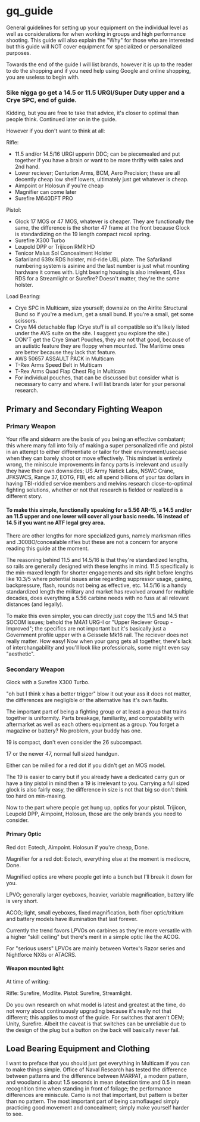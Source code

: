 # gq_guide
General guidelines for setting up your equipment on the individual level as well as considerations for when working in groups and high performance shooting. 
This guide will also explain the "Why" for those who are interested but this guide will NOT cover equipment for specialized or personalized purposes. 

Towards the end of the guide I will list brands, however it is up to the reader to do the shopping and if you need help using Google and online shopping, you are useless to begin with.


### Sike nigga go get a 14.5 or 11.5 URGI/Super Duty upper and a Crye SPC, end of guide.

Kidding, but you are free to take that advice, it's closer to optimal than people think. Continued later on in the guide.

However if you don't want to think at all:

Rifle: 
- 11.5 and/or 14.5/16 URGI upperin DDC; can be piecemealed and put together if you have a brain or want to be more thrifty with sales and 2nd hand.
- Lower reciever; Centurion Arms, BCM, Aero Precision; these are all decently cheap low shelf lowers, ultimately just get whatever is cheap.
- Aimpoint or Holosun if you're cheap
- Magnifier can come later
- Surefire M640DFT PRO

Pistol:
- Glock 17 MOS or 47 MOS, whatever is cheaper. They are functionally the same, the difference is the shorter 47 frame at the front because Glock is standardizing on the 19 length compact recoil spring.
- Surefire X300 Turbo
- Leupold DPP or Trijicon RMR HD
- Tenicor Malus Sol Concealment Holster
- Safariland 639x RDS holster, mid-ride UBL plate. The Safariland numbering system is asinine and the last number is just what mounting hardware it comes with. Light bearing housing is also irrelevant, 63xx RDS for a Streamlight or Surefire? Doesn't matter, they're the same holster.

Load Bearing:
- Crye SPC in Multicam, size yourself; downsize on the Airlite Structural Bund so if you're a medium, get a small bund. If you're a small, get some scissors.
- Crye M4 detachable flap (Crye stuff is all compatible so it's likely listed under the AVS suite on the site. I suggest you explore the site.)
- DON'T get the Crye Smart Pouches, they are not that good, because of an autistic feature they are floppy when mounted. The Maritime ones are better because they lack that feature.
- AWS 50657 ASSAULT PACK in Multicam 
- T-Rex Arms Speed Belt in Multicam
- T-Rex Arms Quad Flap Chest Rig in Multicam
- For individual pouches, that can be discussed but consider what is necessary to carry and where. I will list brands later for your personal research.




## Primary and Secondary Fighting Weapon

### Primary Weapon
Your rifle and sidearm are the basis of you being an effective combatant; this where many fall into folly of making a super personalized rifle and pistol in an attempt to either differentiate or tailor for their environment/usecase when they can barely shoot or move effectively. This mindset is entirely wrong, the miniscule improvements in fancy parts is irrelevant and usually they have their own downsides; US Army Natick Labs, NSWC Crane, JFKSWCS, Range 37, EOTG, FBI, etc all spend billions of your tax dollars in having TBI-riddled service members and melvins research close-to-optimal fighting solutions, whether or not that research is fielded or realized is a different story. 

#### To make this simple, functionally speaking for a 5.56 AR-15, a 14.5 and/or an 11.5 upper and one lower will cover all your basic needs. 16 instead of 14.5 if you want no ATF legal grey area. 

There are other lengths for more specialized guns, namely marksman rifles and .300BO/concealable rifles but these are not a concern for anyone reading this guide at the moment.

The reasoning behind 11.5 and 14.5/16 is that they're standardized lengths, so rails are generally designed with these lengths in mind. 
11.5 specifically is the min-maxed length for shorter engagements and sits right before lengths like 10.3/5 where potential issues arise regarding suppressor usage, gasing, backpressure, flash, rounds not being as effective, etc.
14.5/16 is a handy standardized length the military and market has revolved around for multiple decades, does everything a 5.56 carbine needs with no fuss at all relevant distances (and legally).

To make this even simpler, you can directly just copy the 11.5 and 14.5 that SOCOM issues; behold the M4A1 URG-I or "Upper Reciever Group - Improved"; the specifics are not important but it's basically just a Government profile upper with a Geissele Mk16 rail. The reciever does not really matter. How easy! Now when your gang gets all together, there's lack of interchangability and you'll look like professionals, some might even say "aesthetic". 



### Secondary Weapon
Glock with a Surefire X300 Turbo.

"oh but I think x has a better trigger" blow it out your ass it does not matter, the differences are negligible or the alternative has it's own faults.

The important part of being a fighting group or at least a group that trains together is uniformity. Parts breakage, familiarity, and compatability with aftermarket as well as each others equipment as a group. You forget a magazine or battery? No problem, your buddy has one.


19 is compact, don't even consider the 26 subcompact.

17 or the newer 47, normal full sized handgun.

Either can be milled for a red dot if you didn't get an MOS model.

The 19 is easier to carry but if you already have a dedicated carry gun or have a tiny pistol in mind then a 19 is irrelevant to you. Carrying a full sized glock is also fairly easy, the difference in size is not that big so don't think too hard on min-maxing.

Now to the part where people get hung up, optics for your pistol. Trijicon, Leupold DPP, Aimpoint, Holosun, those are the only brands you need to consider. 


#### Primary Optic


Red dot: Eotech, Aimpoint. Holosun if you're cheap, Done.

Magnifier for a red dot: Eotech, everything else at the moment is mediocre, Done.


Magnified optics are where people get into a bunch but I'll break it down for you.

LPVO; generally larger eyeboxes, heavier, variable magnification, battery life is very short.

ACOG; light, small eyeboxes, fixed magnification, both fiber optic/tritium and battery models have illumination that last forever.


Currently the trend favors LPVOs on carbines as they're more versatile with a higher "skill ceiling" but there's merit in a simple optic like the ACOG.

For "serious users" LPVOs are mainly between Vortex's Razor series and Nightforce NX8s or ATACRS.

#### Weapon mounted light
At time of writing:

Rifle: Surefire, Modlite.
Pistol: Surefire, Streamlight.

Do you own research on what model is latest and greatest at the time, do not worry about continuously upgrading because it's really not that different; this applies to most of the guide. 
For switches that aren't OEM; Unity, Surefire. Albeit the caveat is that switches can be unreliable due to the design of the plug but a button on the back will basically never fail.



## Load Bearing Equipment and Clothing

I want to preface that you should just get everything in Multicam if you can to make things simple. Office of Naval Research has tested the difference between patterns and the difference between MARPAT, a modern pattern, and woodland is about 1.5 seconds in mean detection time and 0.5 in mean recognition time when standing in front of foliage; the performance differences are miniscule.
Camo is not that important, but pattern is better than no pattern. The most important part of being camoflauged simply practicing good movement and concealment; simply make yourself harder to see.




####










